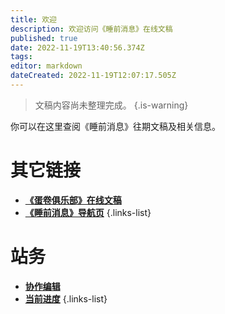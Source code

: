 ```yaml
---
title: 欢迎
description: 欢迎访问《睡前消息》在线文稿
published: true
date: 2022-11-19T13:40:56.374Z
tags: 
editor: markdown
dateCreated: 2022-11-19T12:07:17.505Z
---
```


> 文稿内容尚未整理完成。
{.is-warning}


你可以在这里查阅《睡前消息》往期文稿及相关信息。

# 其它链接
- [**《蛋卷俱乐部》在线文稿**](https://eggroll.club)
- [**《睡前消息》导航页**](https://bedtime.news)
{.links-list}

# 站务
- [**协作编辑**](/editing)
- [**当前进度**](/zh/status)
{.links-list}